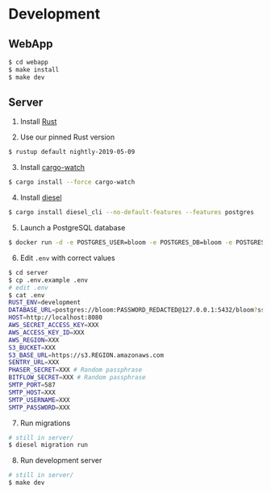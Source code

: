 # Development

## WebApp

```sh
$ cd webapp
$ make install
$ make dev
```

## Server

1. Install [Rust](https://rustup.rs/)

2. Use our pinned Rust version
```sh
$ rustup default nightly-2019-05-09
```

3. Install [cargo-watch](https://github.com/passcod/cargo-watch)
```sh
$ cargo install --force cargo-watch
```

4. Install [diesel](http://diesel.rs/)
```sh
$ cargo install diesel_cli --no-default-features --features postgres
```

5. Launch a PostgreSQL database
```sh
$ docker run -d -e POSTGRES_USER=bloom -e POSTGRES_DB=bloom -e POSTGRES_PASSWORD=PASSWORD -p 5432:5432 postgres:11
```

6. Edit `.env` with correct values
```sh
$ cd server
$ cp .env.example .env
# edit .env
$ cat .env
RUST_ENV=development
DATABASE_URL=postgres://bloom:PASSWORD_REDACTED@127.0.0.1:5432/bloom?sslmode=disable
HOST=http://localhost:8080
AWS_SECRET_ACCESS_KEY=XXX
AWS_ACCESS_KEY_ID=XXX
AWS_REGION=XXX
S3_BUCKET=XXX
S3_BASE_URL=https://s3.REGION.amazonaws.com
SENTRY_URL=XXX
PHASER_SECRET=XXX # Random passphrase
BITFLOW_SECRET=XXX # Random passphrase
SMTP_PORT=587
SMTP_HOST=XXX
SMTP_USERNAME=XXX
SMTP_PASSWORD=XXX
```

7. Run migrations
```sh
# still in server/
$ diesel migration run
```

8. Run development server
```sh
# still in server/
$ make dev
```
